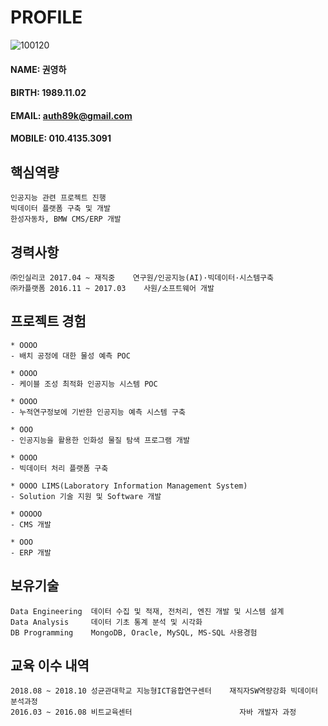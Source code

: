 # PROFILE
![100120](https://user-images.githubusercontent.com/49545717/56680155-aad19180-6701-11e9-880c-1396455f856c.jpg)
#### NAME: 권영하
#### BIRTH: 1989.11.02
#### EMAIL: auth89k@gmail.com
#### MOBILE: 010.4135.3091

## 핵심역량
```
인공지능 관련 프로젝트 진행
빅데이터 플랫폼 구축 및 개발
한성자동차, BMW CMS/ERP 개발
```
## 경력사항
```
㈜인실리코 2017.04 ~ 재직중    연구원/인공지능(AI)·빅데이터·시스템구축
㈜카플랫폼 2016.11 ~ 2017.03    사원/소프트웨어 개발
```

## 프로젝트 경험
```
* OOOO
- 배치 공정에 대한 물성 예측 POC

* OOOO
- 케이블 조성 최적화 인공지능 시스템 POC

* OOOO
- 누적연구정보에 기반한 인공지능 예측 시스템 구축

* OOO
- 인공지능을 활용한 인화성 물질 탐색 프로그램 개발

* OOOO
- 빅데이터 처리 플랫폼 구축 

* OOOO LIMS(Laboratory Information Management System)
- Solution 기술 지원 및 Software 개발

* OOOOO
- CMS 개발

* OOO
- ERP 개발
```

## 보유기술
```
Data Engineering  데이터 수집 및 적재, 전처리, 엔진 개발 및 시스템 설계
Data Analysis     데이터 기초 통계 분석 및 시각화
DB Programming	  MongoDB, Oracle, MySQL, MS-SQL 사용경험
```

## 교육 이수 내역
```
2018.08 ~ 2018.10 성균관대학교 지능형ICT융합연구센터    재직자SW역량강화 빅데이터 분석과정
2016.03 ~ 2016.08 비트교육센터                        자바 개발자 과정
```
